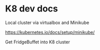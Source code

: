 # K8 dev docs

Local cluster via virtualbox and Minikube

https://kubernetes.io/docs/setup/minikube/

Get FridgeBuffet into K8 cluster

